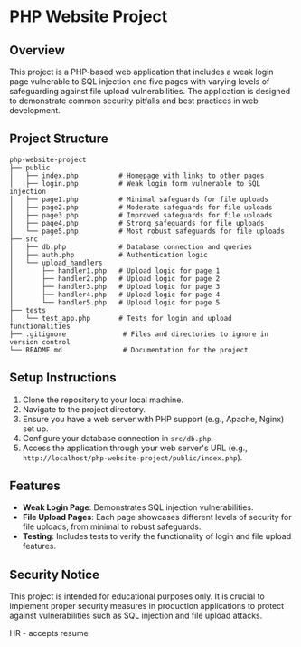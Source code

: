# PHP Website Project

## Overview
This project is a PHP-based web application that includes a weak login page vulnerable to SQL injection and five pages with varying levels of safeguarding against file upload vulnerabilities. The application is designed to demonstrate common security pitfalls and best practices in web development.

## Project Structure
```
php-website-project
├── public
│   ├── index.php          # Homepage with links to other pages
│   ├── login.php          # Weak login form vulnerable to SQL injection
│   ├── page1.php          # Minimal safeguards for file uploads
│   ├── page2.php          # Moderate safeguards for file uploads
│   ├── page3.php          # Improved safeguards for file uploads
│   ├── page4.php          # Strong safeguards for file uploads
│   └── page5.php          # Most robust safeguards for file uploads
├── src
│   ├── db.php             # Database connection and queries
│   ├── auth.php           # Authentication logic
│   └── upload_handlers
│       ├── handler1.php   # Upload logic for page 1
│       ├── handler2.php   # Upload logic for page 2
│       ├── handler3.php   # Upload logic for page 3
│       ├── handler4.php   # Upload logic for page 4
│       └── handler5.php   # Upload logic for page 5
├── tests
│   └── test_app.php       # Tests for login and upload functionalities
├── .gitignore              # Files and directories to ignore in version control
└── README.md               # Documentation for the project
```

## Setup Instructions
1. Clone the repository to your local machine.
2. Navigate to the project directory.
3. Ensure you have a web server with PHP support (e.g., Apache, Nginx) set up.
4. Configure your database connection in `src/db.php`.
5. Access the application through your web server's URL (e.g., `http://localhost/php-website-project/public/index.php`).

## Features
- **Weak Login Page**: Demonstrates SQL injection vulnerabilities.
- **File Upload Pages**: Each page showcases different levels of security for file uploads, from minimal to robust safeguards.
- **Testing**: Includes tests to verify the functionality of login and file upload features.

## Security Notice
This project is intended for educational purposes only. It is crucial to implement proper security measures in production applications to protect against vulnerabilities such as SQL injection and file upload attacks.


HR - accepts resume
